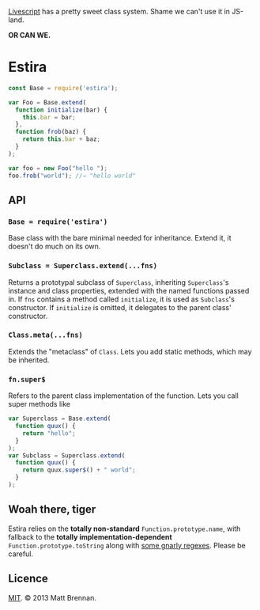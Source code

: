 [Livescript](http://livescript.com) has a pretty sweet class system. Shame we can't use it in JS-land.

**OR CAN WE.**

Estira
======

```javascript
const Base = require('estira');

var Foo = Base.extend(
  function initialize(bar) {
    this.bar = bar;
  },
  function frob(baz) {
    return this.bar + baz;
  }
);

var foo = new Foo("hello ");
foo.frob("world"); //⇒ "hello world"
```

API
---

### `Base = require('estira')`

Base class with the bare minimal needed for inheritance. Extend it, it doesn't do much on its own.

### `Subclass = Superclass.extend(...fns)`

Returns a prototypal subclass of `Superclass`, inheriting `Superclass`'s instance and class properties, extended with the named functions passed in. If `fns` contains a method called `initialize`, it is used as `Subclass`'s constructor. If `initialize` is omitted, it delegates to the parent class' constructor.

### `Class.meta(...fns)`

Extends the "metaclass" of `Class`. Lets you add static methods, which may be inherited.

### `fn.super$`

Refers to the parent class implementation of the function. Lets you call super methods like

```javascript
var Superclass = Base.extend(
  function quux() {
    return "hello";
  }
);
var Subclass = Superclass.extend(
  function quux() {
    return quux.super$() + " world";
  }
);
```

Woah there, tiger
-----------------
Estira relies on the **totally non-standard** `Function.prototype.name`, with fallback to the **totally implementation-dependent** `Function.prototype.toString` along with [some gnarly regexes](/index.ls#L12). Please be careful.

Licence
-------
[MIT](/licence.md). &copy; 2013 Matt Brennan.